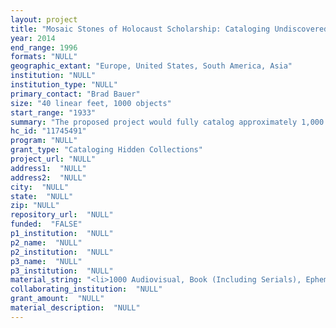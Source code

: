 ```yaml
--- 
layout: project 
title: "Mosaic Stones of Holocaust Scholarship: Cataloging Undiscovered Collections of Personal and Family Papers at the USHMM"
year: 2014
end_range: 1996
formats: "NULL"
geographic_extant: "Europe, United States, South America, Asia"
institution: "NULL"
institution_type: "NULL"
primary_contact: "Brad Bauer"
size: "40 linear feet, 1000 objects"
start_range: "1933"
summary: "The proposed project would fully catalog approximately 1,000 manuscript documents and archival collections that were donated by Holocaust survivors or their families during the first years following the establishment of the United States Holocaust Memorial Museum (ca. 1993-1996). The museum would hire one archivist with experience in manuscript cataloging, who over the course of two years, would use the DACS cataloging standard to add appropriate data elements to existing stub records, enabling the content and context of these items and collections to be adequately described for the first time, and by doing so, enable their discovery and use. Catalog records would be uploaded to the museum's web-based catalog and to OCLC WorldCat."
hc_id: "11745491"
program: "NULL"
grant_type: "Cataloging Hidden Collections"
project_url: "NULL"
address1:  "NULL"
address2:  "NULL"
city:  "NULL"
state:  "NULL"
zip: "NULL"
repository_url:  "NULL"
funded:  "FALSE"
p1_institution:  "NULL"
p2_name:  "NULL"
p2_institution:  "NULL"
p3_name:  "NULL"
p3_institution:  "NULL"
material_string: "<li>1000 Audiovisual, Book (Including Serials), Ephemera, Manuscript, Text (Including Electronic Texts)</li>"
collaborating_institution:  "NULL"
grant_amount:  "NULL"
material_description:  "NULL"
---
```

